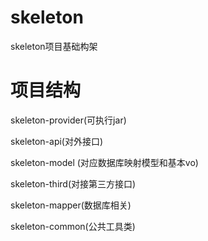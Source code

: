 # skeleton
skeleton项目基础构架
# 项目结构
skeleton-provider(可执行jar)

skeleton-api(对外接口)

skeleton-model (对应数据库映射模型和基本vo)

skeleton-third(对接第三方接口)

skeleton-mapper(数据库相关)

skeleton-common(公共工具类)